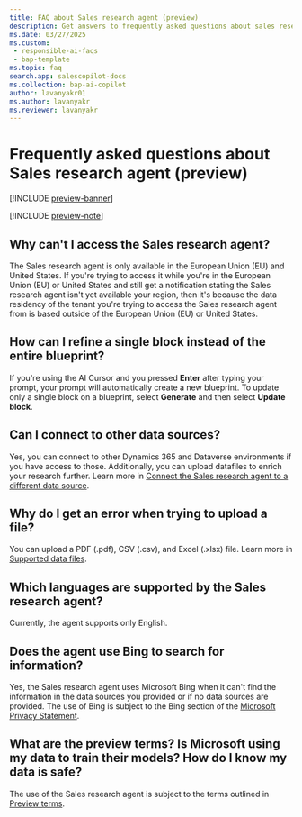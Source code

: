 ```yaml
---
title: FAQ about Sales research agent (preview)
description: Get answers to frequently asked questions about sales research agent in Dynamics 365 Sales.
ms.date: 03/27/2025
ms.custom:
 - responsible-ai-faqs
 - bap-template
ms.topic: faq
search.app: salescopilot-docs
ms.collection: bap-ai-copilot
author: lavanyakr01
ms.author: lavanyakr
ms.reviewer: lavanyakr
---
```


# Frequently asked questions about Sales research agent (preview)

[!INCLUDE [preview-banner](~/../shared-content/shared/preview-includes/preview-banner.md)]

[!INCLUDE [preview-note](~/../shared-content/shared/preview-includes/preview-note.md)]


## Why can't I access the Sales research agent?

The Sales research agent is only available in the European Union (EU) and United States. If you're trying to access it while you're in the European Union (EU) or United States and still get a notification stating the Sales research agent isn't yet available your region, then it's because the data residency of the tenant you're trying to access the Sales research agent from is based outside of the European Union (EU) or United States.

## How can I refine a single block instead of the entire blueprint?

If you're using the AI Cursor and you pressed **Enter** after typing your prompt, your prompt will automatically create a new blueprint. To update only a single block on a blueprint, select **Generate** and then select **Update block**.

## Can I connect to other data sources?

Yes, you can connect to other Dynamics 365 and Dataverse environments if you have access to those. Additionally, you can upload datafiles to enrich your research further. Learn more in [Connect the Sales research agent to a different data source](sales-research-agent-connect-data.md).

## Why do I get an error when trying to upload a file?

You can upload a PDF (.pdf), CSV (.csv), and Excel (.xlsx) file. Learn more in [Supported data files](sales-research-agent-connect-data.md#supported-data-files).

## Which languages are supported by the Sales research agent?

Currently, the agent supports only English.

## Does the agent use Bing to search for information?

Yes, the Sales research agent uses Microsoft Bing when it can't find the information in the data sources you provided or if no data sources are provided. The use of Bing is subject to the Bing section of the [Microsoft Privacy Statement](https://privacy.microsoft.com/privacystatement).

## What are the preview terms? Is Microsoft using my data to train their models? How do I know my data is safe?

The use of the Sales research agent is subject to the terms outlined in [Preview terms](https://go.microsoft.com/fwlink/?linkid=2105274).

